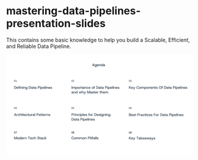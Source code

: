 # mastering-data-pipelines-presentation-slides

This contains some basic knowledge to help you build a Scalable, Efficient, and Reliable Data Pipeline.

![alt text](Content.png)



